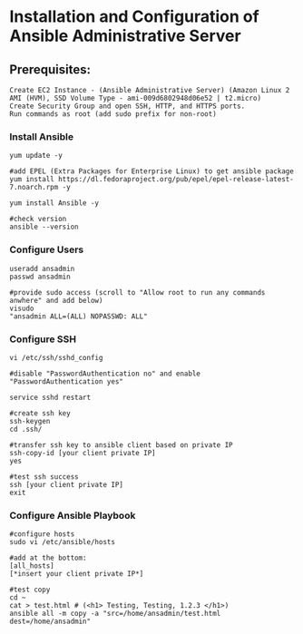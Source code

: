 # Installation and Configuration of Ansible Administrative Server

## Prerequisites:
```
Create EC2 Instance - (Ansible Administrative Server) (Amazon Linux 2 AMI (HVM), SSD Volume Type - ami-009d6802948d06e52 | t2.micro)
Create Security Group and open SSH, HTTP, and HTTPS ports.
Run commands as root (add sudo prefix for non-root)
```
### Install Ansible
```
yum update -y

#add EPEL (Extra Packages for Enterprise Linux) to get ansible package
yum install https://dl.fedoraproject.org/pub/epel/epel-release-latest-7.noarch.rpm -y

yum install Ansible -y

#check version
ansible --version
```
### Configure Users
```
useradd ansadmin
passwd ansadmin

#provide sudo access (scroll to "Allow root to run any commands anwhere" and add below)
visudo
"ansadmin ALL=(ALL) NOPASSWD: ALL"
```
### Configure SSH
```
vi /etc/ssh/sshd_config

#disable "PasswordAuthentication no" and enable "PasswordAuthentication yes"

service sshd restart

#create ssh key
ssh-keygen
cd .ssh/

#transfer ssh key to ansible client based on private IP
ssh-copy-id [your client private IP]
yes

#test ssh success
ssh [your client private IP]
exit
```
### Configure Ansible Playbook
```
#configure hosts
sudo vi /etc/ansible/hosts

#add at the bottom:
[all_hosts]
[*insert your client private IP*]

#test copy
cd ~
cat > test.html # (<h1> Testing, Testing, 1.2.3 </h1>)
ansible all -m copy -a "src=/home/ansadmin/test.html dest=/home/ansadmin"

```
